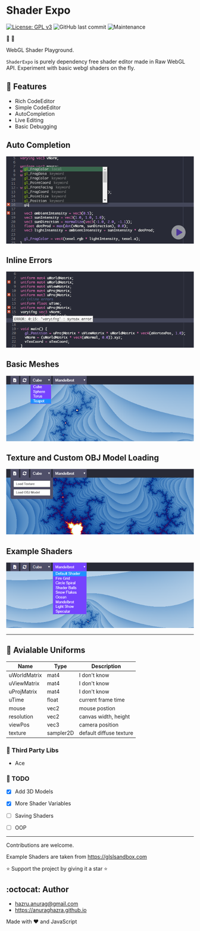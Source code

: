 # Shader Expo
[![License: GPL v3](https://img.shields.io/github/license/anuraghazra/ShaderExpo.svg)](https://github.com/anuraghazra/ShaderExpo/blob/master/LICENSE)
![GitHub last commit](https://img.shields.io/github/last-commit/anuraghazra/ShaderExpo.svg)
![Maintenance](https://img.shields.io/maintenance/yes/2019.svg)

:sunrise: :rainbow:


WebGL Shader Playground.

`ShaderExpo` is purely dependency free shader editor made in Raw WebGL API.
Experiment with basic webgl shaders on the fly.

## :file_folder: Features
- Rich CodeEditor
- Simple CodeEditor
- AutoCompletion
- Live Editing
- Basic Debugging

## Auto Completion
![AutoCompletion](./assets/screenshots/auto-completion.png)

## Inline Errors
![Inline-Errors](./assets/screenshots/inline-erros.png)

## Basic Meshes
![Basic-Meshes](./assets/screenshots/basic-meshes.png)

## Texture and Custom OBJ Model Loading
![Texture-Model-Loading](./assets/screenshots/texture-model-loading.png)

## Example Shaders
![Example-Shaders](./assets/screenshots/example-shaders.png)


-----------------

## :necktie: Avialable Uniforms

| **Name**      | **Type**   |    Description    |
| ------------- | ---------- | ----------------- |
| uWorldMatrix  | mat4       | I don't know |
| uViewMatrix   | mat4       | I don't know |
| uProjMatrix   | mat4       | I don't know |
| uTime         | float      | current frame time        |
| mouse         | vec2       | mouse postion |
| resolution    | vec2       | canvas width, height|
| viewPos       | vec3       | camera position|
| texture       | sampler2D  | default diffuse texture|


### :game_die: Third Party Libs
- Ace


### :memo: TODO
- [x] Add 3D Models
- [x] More Shader Variables
- [ ] Saving Shaders
- [ ] OOP
 

-----------------

Contributions are welcome.

Example Shaders are taken from https://glslsandbox.com

:star: Support the project by giving it a star :star:

## :octocat: Author
- hazru.anurag@gmail.com
- https://anuraghazra.github.io

Made with :heart: and JavaScript